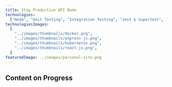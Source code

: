 ```yaml
---
title: Stay Productive API Node
technologies:
  ["Node", "Unit Testing", "Integration Testing", "Jest & Supertest", "Express"]
technologiesImages:
  [
    "../images/thumbnails/docker.png",
    "../images/thumbnails/express-js.png",
    "../images/thumbnails/kubernetes.png",
    "../images/thumbnails/react-js.png",
  ]
featuredImage: ../images/personal-site.png
---
```


## Content on Progress
